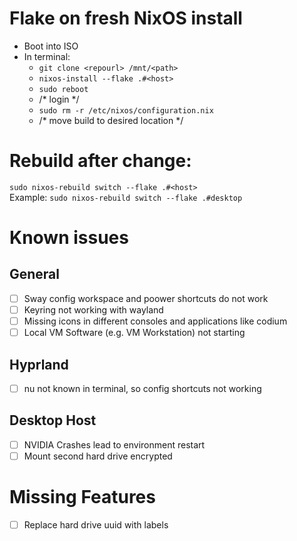 # Flake on fresh NixOS install
- Boot into ISO
- In terminal:
  - `git clone <repourl> /mnt/<path>`
  - `nixos-install --flake .#<host>`
  - `sudo reboot`
  - /* login */
  - `sudo rm -r /etc/nixos/configuration.nix`
  - /* move build to desired location */


# Rebuild after change:
`sudo nixos-rebuild switch --flake .#<host>` \
Example: `sudo nixos-rebuild switch --flake .#desktop`

# Known issues
## General
- [ ] Sway config workspace and poower shortcuts do not work
- [ ] Keyring not working with wayland
- [ ] Missing icons in different consoles and applications like codium
- [ ] Local VM Software (e.g. VM Workstation) not starting

## Hyprland
- [ ] nu not known in terminal, so config shortcuts not working

## Desktop Host
- [ ] NVIDIA Crashes lead to environment restart
- [ ] Mount second hard drive encrypted

# Missing Features
- [ ] Replace hard drive uuid with labels
